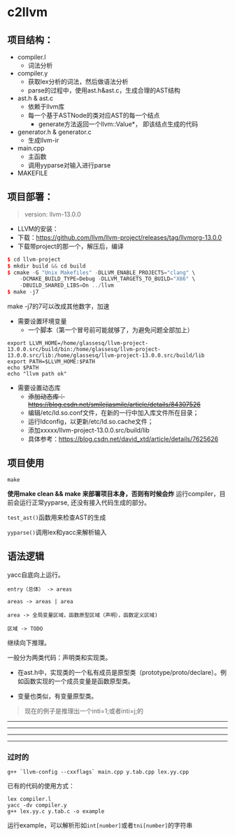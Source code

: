 # c2llvm

## 项目结构：
- compiler.l
  - 词法分析
- compiler.y
  - 获取lex分析的词法，然后做语法分析
  - parse的过程中，使用ast.h&ast.c，生成合理的AST结构
- ast.h & ast.c
  - 依赖于llvm库
  - 每一个基于ASTNode的类对应AST的每一个结点
    - generate方法返回一个llvm::Value*， 即该结点生成的代码
- generator.h & generator.c
  - 生成llvm-ir
- main.cpp
  - 主函数
  - 调用yyparse对输入进行parse
- MAKEFILE

## 项目部署：
> version: llvm-13.0.0


- LLVM的安装：
- 下载：https://github.com/llvm/llvm-project/releases/tag/llvmorg-13.0.0
- 下载带project的那一个，解压后，编译
```cpp
$ cd llvm-project
$ mkdir build && cd build
$ cmake -G "Unix Makefiles" -DLLVM_ENABLE_PROJECTS="clang" \
    -DCMAKE_BUILD_TYPE=Debug -DLLVM_TARGETS_TO_BUILD="X86" \
    -DBUILD_SHARED_LIBS=On ../llvm
$ make -j7
```
make -j7的7可以改成其他数字，加速
- 需要设置环境变量
  - 一个脚本（第一个冒号前可能就够了，为避免问题全部加上）
``` 
export LLVM_HOME=/home/glassesq/llvm-project-13.0.0.src/build/bin:/home/glassesq/llvm-project-13.0.0.src/lib:/home/glassesq/llvm-project-13.0.0.src/build/lib
export PATH=$LLVM_HOME:$PATH
echo $PATH
echo "llvm path ok"
```
- 需要设置动态库
  - ~~添加动态库： https://blog.csdn.net/smilejiasmile/article/details/84307526~~
  - 编辑/etc/ld.so.conf文件，在新的一行中加入库文件所在目录；
  - 运行ldconfig，以更新/etc/ld.so.cache文件；
  - 添加xxxxx/llvm-project-13.0.0.src/build/lib
  - 具体参考：https://blog.csdn.net/david_xtd/article/details/7625626



## 项目使用
```
make
```

__使用make clean && make 来部署项目本身，否则有时候会炸__
运行compiler，目前会运行正常yyparse, 还没有接入代码生成的部分。

`test_ast()`函数用来检查AST的生成

`yyparse()`调用lex和yacc来解析输入

## 语法逻辑

yacc自底向上运行。

```
entry（总体） -> areas

areas -> areas | area

area -> 全局变量区域，函数原型区域（声明），函数定义区域)

区域 -> TODO
```

继续向下推理。

一般分为两类代码：声明类和实现类。

- 在ast.h中，实现类的一个私有成员是原型类（prototype/proto/declare）。例如函数实现的一个成员变量是函数原型类。

- 变量也类似，有变量原型类。

> 现在的例子是推理出一个inti=1;或者inti=j;的

---
---
---
---
###  过时的

```
g++ `llvm-config --cxxflags` main.cpp y.tab.cpp lex.yy.cpp
```

已有的代码的使用方式：
```
lex compiler.l
yacc -dv compiler.y
g++ lex.yy.c y.tab.c -o example
```
运行example，可以解析形如`int[number]`或者`tni[number]`的字符串


